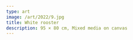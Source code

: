```yaml
---
type: art
image: /art/2022/9.jpg
title: White rooster
description: 95 × 80 cm, Mixed media on canvas
---
```

